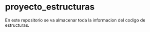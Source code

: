 # proyecto_estructuras
En este repositorio se va almacenar toda la informacion del codigo de estructuras. 
